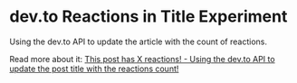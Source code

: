 # dev.to Reactions in Title Experiment

Using the dev.to API to update the article with the count of reactions.

Read more about it: [This post has X reactions! - Using the dev.to API to update the post title with the reactions count!](https://dev.to/phiilu/this-post-has-0-reactions-using-the-dev-to-api-to-update-the-post-title-with-the-number-of-reactions-4bfm)
